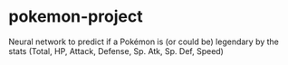 # pokemon-project

Neural network to predict if a Pokémon is (or could be) legendary by the stats (Total, HP, Attack, Defense, Sp. Atk, Sp. Def, Speed)
